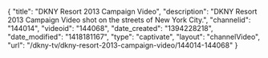 {
    "title": "DKNY Resort 2013 Campaign Video",
    "description": "DKNY Resort 2013 Campaign Video shot on the streets of New York City.",
    "channelid": "144014",
    "videoid": "144068",
    "date_created": "1394228218",
    "date_modified": "1418181167",
    "type": "captivate",
    "layout": "channelVideo",
    "url": "\/dkny-tv\/dkny-resort-2013-campaign-video\/144014-144068"
}